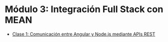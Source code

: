# Módulo 3: Integración Full Stack con MEAN

- [Clase 1: Comunicación entre Angular y Node.js mediante APIs REST](lesson-1/README.md)
